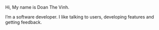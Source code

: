 Hi, My name is Doan The Vinh.

I’m a software developer. I like talking to users, developing features and getting feedback.
